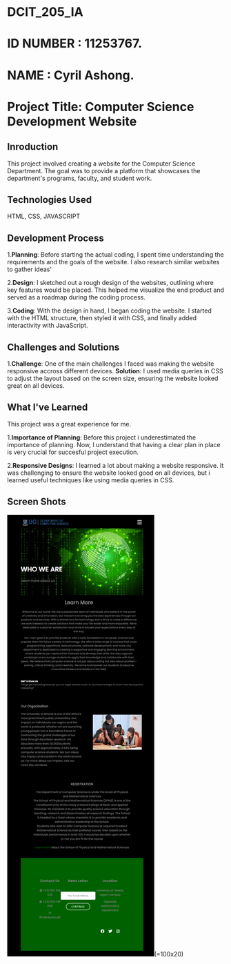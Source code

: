 # DCIT_205_IA

# ID NUMBER : 11253767.
# NAME : Cyril Ashong.

# Project Title: Computer Science Development Website

## Inroduction
This project involved creating a website for the Computer Science Department. The goal was to provide a platform that showcases the department's programs, faculty, and student work.

## Technologies Used
HTML, CSS, JAVASCRIPT

## Development Process
1.**Planning**: Before starting the actual coding, I spent time understanding the requirements and the goals of the website. I also research similar websites to gather ideas'

2.**Design**: I sketched out a rough design of the websites, outlining where key features would be placed. This helped me visualize the end product and served as a roadmap during the coding process.

3.**Coding**: With the design in hand, I began coding the website. I started with the HTML structure, then styled it with CSS, and finally added interactivity with JavaScript.


## Challenges and Solutions
1.**Challenge**: One of the main challenges I faced was making the website responsive accross different devices.
  **Solution**: I used media queries in CSS to adjust the layout based on the screen size, ensuring the website looked great on all devices.

## What I've Learned

This project was a great experience for me.

1.**Importance of Planning**: Before this project i underestimated the importance of planning. Now, I understand that having a clear plan in place is very crucial for succesful project execution.

2.**Responsive Designs**: I learned a lot about making a website responsive. It was challenging to ensure the website looked good on all devices, but i learned useful techniques like using media queries in CSS.


## Screen Shots
![Screenshot](Screenshots/127.0.0.1_5500_DCIT_205_IA_about.html.png)(=100x20)
